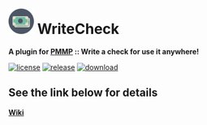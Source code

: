 # <img src="./assets/icon/index.svg" height="50" width="50"> WriteCheck  
__A plugin for [PMMP](https://pmmp.io) :: Write a check for use it anywhere!__  
  
[![license](https://img.shields.io/github/license/PresentKim/WriteCheck-PMMP.svg?label=License)](./LICENSE)
[![release](https://img.shields.io/github/release/PresentKim/WriteCheck-PMMP.svg?label=Release)](../../releases/latest)
[![download](https://img.shields.io/github/downloads/PresentKim/WriteCheck-PMMP/total.svg?label=Download)](../../releases/latest)
  
## See the link below for details  
[**Wiki**](../../wiki)
